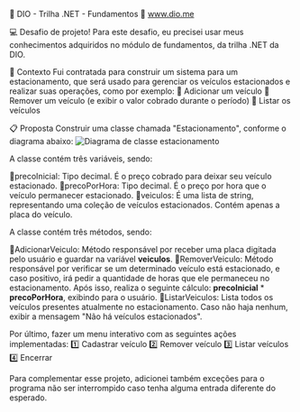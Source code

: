 🔵 DIO - Trilha .NET - Fundamentos 🔵
www.dio.me

💻 Desafio de projeto!
Para este desafio, eu precisei usar meus conhecimentos adquiridos no módulo de fundamentos, da trilha .NET da DIO.

📃 Contexto
Fui contratada para construir um sistema para um estacionamento, que será usado para gerenciar os veículos estacionados e realizar suas operações, como por exemplo:
🔹 Adicionar um veículo
🔹 Remover um veículo (e exibir o valor cobrado durante o período)
🔹 Listar os veículos

📋 Proposta
Construir uma classe chamada "Estacionamento", conforme o diagrama abaixo:
![Diagrama de classe estacionamento](diagrama_classe_estacionamento.png)

A classe contém três variáveis, sendo:

🔸precoInicial: Tipo decimal. É o preço cobrado para deixar seu veículo estacionado.
🔸precoPorHora: Tipo decimal. É o preço por hora que o veículo permanecer estacionado.
🔸veiculos: É uma lista de string, representando uma coleção de veículos estacionados. Contém apenas a placa do veículo.

A classe contém três métodos, sendo:

🔺AdicionarVeiculo: Método responsável por receber uma placa digitada pelo usuário e guardar na variável **veiculos**.
🔺RemoverVeiculo: Método responsável por verificar se um determinado veículo está estacionado, e caso positivo, irá pedir a quantidade de horas que ele permaneceu no estacionamento. Após isso, realiza o seguinte cálculo: **precoInicial** * **precoPorHora**, exibindo para o usuário.
🔺ListarVeiculos: Lista todos os veículos presentes atualmente no estacionamento. Caso não haja nenhum, exibir a mensagem "Não há veículos estacionados".

Por último, fazer um menu interativo com as seguintes ações implementadas:
1️⃣ Cadastrar veículo
2️⃣ Remover veículo
3️⃣ Listar veículos
4️⃣ Encerrar

Para complementar esse projeto, adicionei também exceções para o programa não ser interrompido caso tenha alguma entrada diferente do esperado.

